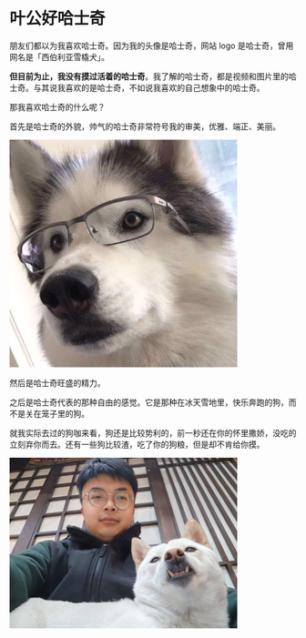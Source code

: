 # 叶公好哈士奇

朋友们都以为我喜欢哈士奇。因为我的头像是哈士奇，网站 logo 是哈士奇，曾用网名是「西伯利亚雪橇犬」。

**但目前为止，我没有摸过活着的哈士奇**。我了解的哈士奇，都是视频和图片里的哈士奇。与其说我喜欢的是哈士奇，不如说我喜欢的自己想象中的哈士奇。

那我喜欢哈士奇的什么呢？

首先是哈士奇的外貌，帅气的哈士奇非常符号我的审美，优雅、端正、美丽。

![](./img/coll-husky.jpg)

然后是哈士奇旺盛的精力。

之后是哈士奇代表的那种自由的感觉。它是那种在冰天雪地里，快乐奔跑的狗，而不是关在笼子里的狗。

就我实际去过的狗咖来看，狗还是比较势利的，前一秒还在你的怀里撒娇，没吃的立刻弃你而去。还有一些狗比较渣，吃了你的狗粮，但是却不肯给你摸。

![](./img/me-dog.jpg)
